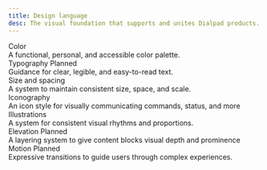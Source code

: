 ```yaml
---
title: Design language
desc: The visual foundation that supports and unites Dialpad products.
---
```


<div class="dialtone-wall">
  <router-link class="dialtone-wall__item" to="/design/colors/">
    <div class="dialtone-wall__details">
      <div class="dialtone-wall__title">
        <span class="dialtone-wall__title-text">Color</span>
      </div>
      <div class="dialtone-wall__description">A functional, personal, and accessible color palette.</div>
    </div>
  </router-link>
  <div class="dialtone-wall__item dialtone-wall__item--disabled" to="/design/typography/">
    <div class="dialtone-wall__details">
      <div class="dialtone-wall__title">
        <span class="dialtone-wall__title-text">Typography</span>
        <span class="d-badge d-badge d-badge--purple-500">Planned</span>
      </div>
      <div class="dialtone-wall__description">Guidance for clear, legible, and easy-to-read text.</div>
    </div>
  </div>
  <router-link class="dialtone-wall__item" to="/design/size-and-spacing/">
    <div class="dialtone-wall__details">
      <div class="dialtone-wall__title">
        <span class="dialtone-wall__title-text">Size and spacing</span>
      </div>
      <div class="dialtone-wall__description">A system to maintain consistent size, space, and scale.</div>
    </div>
  </router-link>
  <router-link class="dialtone-wall__item" to="/design/icons/">
    <div class="dialtone-wall__details">
      <div class="dialtone-wall__title">
        <span class="dialtone-wall__title-text">Iconography</span>
      </div>
      <div class="dialtone-wall__description">An icon style for visually communicating commands, status, and more</div>
    </div>
  </router-link>
  <router-link class="dialtone-wall__item" to="/design/illustrations/">
    <div class="dialtone-wall__details">
      <div class="dialtone-wall__title">
        <span class="dialtone-wall__title-text">Illustrations</span>
      </div>
      <div class="dialtone-wall__description">A system for consistent visual rhythms and proportions.</div>
    </div>
  </router-link>
  <div class="dialtone-wall__item dialtone-wall__item--disabled" to="/design/elevation/">
    <div class="dialtone-wall__details">
      <div class="dialtone-wall__title">
        <span class="dialtone-wall__title-text">Elevation</span>
        <span class="d-badge d-badge d-badge--purple-500">Planned</span>
      </div>
      <div class="dialtone-wall__description">A layering system to give content blocks visual depth and prominence</div>
    </div>
  </div>
  <div class="dialtone-wall__item dialtone-wall__item--disabled" to="/design/typography/">
    <div class="dialtone-wall__details">
      <div class="dialtone-wall__title">
        <span class="dialtone-wall__title-text">Motion</span>
        <span class="d-badge d-badge d-badge--purple-500">Planned</span>
      </div>
      <div class="dialtone-wall__description">Expressive transitions to guide users through complex experiences.</div>
    </div>
  </div>
</div>
